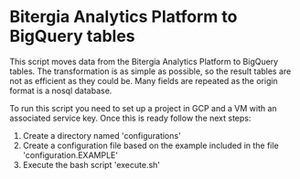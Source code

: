# Bitergia Analytics Platform to BigQuery tables

This script moves data from the Bitergia Analytics Platform to BigQuery tables. The 
transformation is as simple as possible, so the result tables are not as efficient as
they could be. Many fields are repeated as the origin format is a nosql database.

To run this script you need to set up a project in GCP and a VM with an associated
service key. Once this is ready follow the next steps:

1. Create a directory named 'configurations'
1. Create a configuration file based on the example included in the 
file 'configuration.EXAMPLE' 
1. Execute the bash script 'execute.sh'